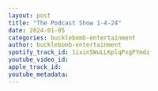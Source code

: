 ```yaml
---
layout: post
title: "The Podcast Show 1-4-24"
date: 2024-01-05
categories: bucklebomb-entertainment
author: bucklebomb-entertainment
spotify_track_id: 1ixin5WuLLKplqPxgPYmdz
youtube_video_id: 
apple_track_id: 
youtube_metadata: 
---
```

